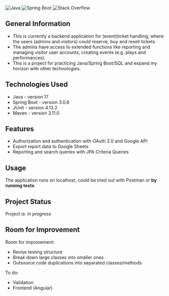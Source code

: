 ![Java](https://img.shields.io/badge/java-%23ED8B00.svg?style=for-the-badge&logo=openjdk&logoColor=white) 
![Spring Boot](https://img.shields.io/badge/Spring_Boot-F2F4F9?style=for-the-badge&logo=spring-boot)
![Stack Overflow](https://img.shields.io/badge/-Stackoverflow-FE7A16?style=for-the-badge&logo=stack-overflow&logoColor=white)


## General Information
- This is currently a backend application for (event)ticket handling, where the users (admins and visitors) could reserve, buy and resell tickets.
- The admins have access to extended functions like reporting and managing visitor user accounts, creating events (e.g. plays and performances).
- This is a project for practicing Java/Spring Boot/SQL and expand my horizon with other technologies.

## Technologies Used
- Java - version 17
- Spring Boot - version 3.0.6
- JUnit - version 4.13.2
- Maven - version 3.11.0

## Features
- Authorization and authentication with OAuth 2.0 and Google API
- Export report data to Google Sheets
- Reporting and search queries with JPA Criteria Queries

## Usage
The application runs on localhost, could be tried out with Postman or **by running tests**. 

## Project Status
Project is: _in progress_ 

## Room for Improvement

Room for improvement:
- Revise testing structure
- Break down large classes into smaller ones
- Outsource code duplications into separated classes/methods

To do:
- Validation
- Frontend (Angular)





